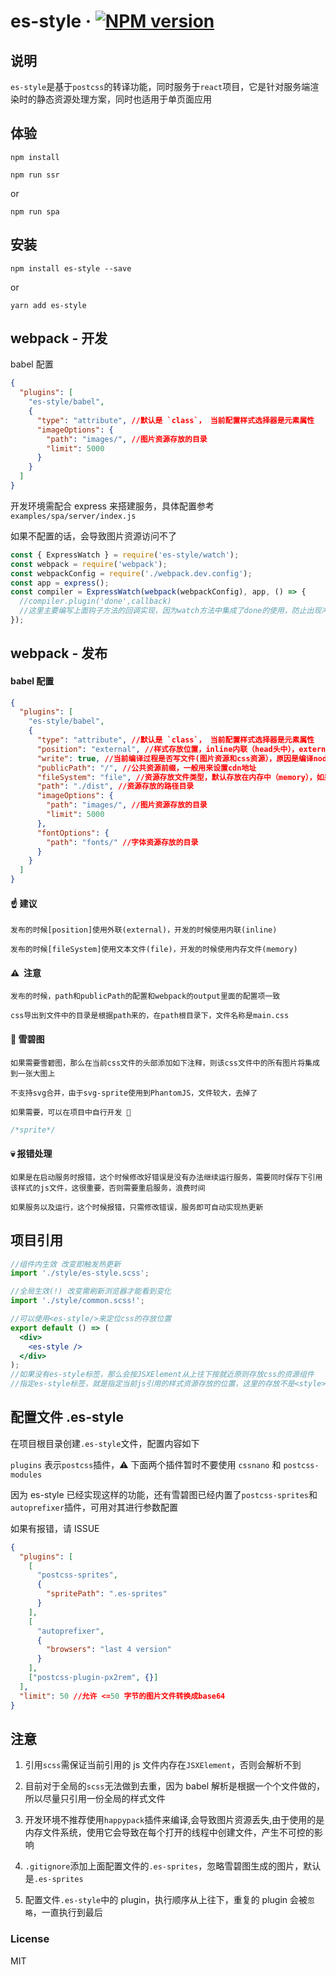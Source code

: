 # es-style &middot; [![NPM version](https://img.shields.io/npm/v/es-style.svg)](https://www.npmjs.com/package/es-style)

## 说明

`es-style`是基于`postcss`的转译功能，同时服务于`react`项目，它是针对服务端渲染时的静态资源处理方案，同时也适用于单页面应用

## 体验

```shell
npm install
```

```shell
npm run ssr
```

or

```shell
npm run spa
```

## 安装

```shell
npm install es-style --save
```

or

```shell
yarn add es-style
```

## webpack - 开发

babel 配置

```json
{
  "plugins": [
    "es-style/babel",
    {
      "type": "attribute", //默认是 `class`， 当前配置样式选择器是元素属性
      "imageOptions": {
        "path": "images/", //图片资源存放的目录
        "limit": 5000
      }
    }
  ]
}
```

开发环境需配合 express 来搭建服务，具体配置参考`examples/spa/server/index.js`

如果不配置的话，会导致图片资源访问不了

```js
const { ExpressWatch } = require('es-style/watch');
const webpack = require('webpack');
const webpackConfig = require('./webpack.dev.config');
const app = express();
const compiler = ExpressWatch(webpack(webpackConfig), app, () => {
  //compiler.plugin('done',callback)
  //这里主要编写上面钩子方法的回调实现，因为watch方法中集成了done的使用，防止出现冲突
});
```

## webpack - 发布

#### babel 配置

```json
{
  "plugins": [
    "es-style/babel",
    {
      "type": "attribute", //默认是 `class`， 当前配置样式选择器是元素属性
      "position": "external", //样式存放位置，inline内联（head头中），external外联（文件中），默认内联
      "write": true, //当前编译过程是否写文件(图片资源和css资源），原因是编译node端代码不需要写静态资源文件，加快编译过程,默认是true可写
      "publicPath": "/", //公共资源前缀，一般用来设置cdn地址
      "fileSystem": "file", //资源存放文件类型，默认存放在内存中（memory），如果指定file，那么就存放到指定目录的硬盘上
      "path": "./dist", //资源存放的路径目录
      "imageOptions": {
        "path": "images/", //图片资源存放的目录
        "limit": 5000
      },
      "fontOptions": {
        "path": "fonts/" //字体资源存放的目录
      }
    }
  ]
}
```

#### ☝️ 建议

    发布的时候[position]使用外联(external)，开发的时候使用内联(inline)

    发布的时候[fileSystem]使用文本文件(file)，开发的时候使用内存文件(memory)

#### ⚠️ ️ 注意

    发布的时候，path和publicPath的配置和webpack的output里面的配置项一致

    css导出到文件中的目录是根据path来的，在path根目录下，文件名称是main.css

#### 🍡 雪碧图

    如果需要雪碧图，那么在当前css文件的头部添加如下注释，则该css文件中的所有图片将集成到一张大图上  

    不支持svg合并，由于svg-sprite使用到PhantomJS，文件较大，去掉了

    如果需要，可以在项目中自行开发 🙂

```css
/*sprite*/
```

#### 💀 报错处理

    如果是在启动服务时报错，这个时候修改好错误是没有办法继续运行服务，需要同时保存下引用该样式的js文件，这很重要，否则需要重启服务，浪费时间

    如果服务以及运行，这个时候报错，只需修改错误，服务即可自动实现热更新

## 项目引用

```jsx
//组件内生效 改变即触发热更新
import './style/es-style.scss';

//全局生效(!) 改变需刷新浏览器才能看到变化
import './style/common.scss!';

//可以使用<es-style/>来定位css的存放位置
export default () => (
  <div>
    <es-style />
  </div>
);
//如果没有es-style标签，那么会按JSXElement从上往下按就近原则存放css的资源组件
//指定es-style标签，就是指定当前js引用的样式资源存放的位置，这里的存放不是<style>这种形式，而是将解析后的样式已props形式进行存放
```

## 配置文件 .es-style

在项目根目录创建`.es-style`文件，配置内容如下

`plugins` 表示`postcss`插件，⚠️ 下面两个插件暂时不要使用 `cssnano` 和 `postcss-modules`

因为 es-style 已经实现这样的功能，还有雪碧图已经内置了`postcss-sprites`和`autoprefixer`插件，可用对其进行参数配置

如果有报错，请 ISSUE

```json
{
  "plugins": [
    [
      "postcss-sprites",
      {
        "spritePath": ".es-sprites"
      }
    ],
    [
      "autoprefixer",
      {
        "browsers": "last 4 version"
      }
    ],
    ["postcss-plugin-px2rem", {}]
  ],
  "limit": 50 //允许 <=50 字节的图片文件转换成base64
}
```

## 注意

1.  引用`scss`需保证当前引用的 js 文件内存在`JSXElement`，否则会解析不到

2.  目前对于全局的`scss`无法做到去重，因为 babel 解析是根据一个个文件做的，所以尽量只引用一份全局的样式文件

3.  开发环境不推荐使用`happypack`插件来编译,会导致图片资源丢失,由于使用的是内存文件系统，使用它会导致在每个打开的线程中创建文件，产生不可控的影响

4.  `.gitignore`添加上面配置文件的`.es-sprites`，忽略雪碧图生成的图片，默认是`.es-sprites`

5.  配置文件`.es-style`中的 plugin，执行顺序从上往下，重复的 plugin 会被`忽略`，一直执行到最后

### License

MIT
